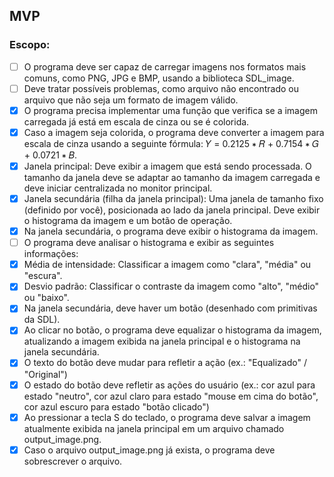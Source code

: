 ## MVP

### Escopo:

- [ ] O programa deve ser capaz de carregar imagens nos formatos mais comuns, como PNG, JPG e BMP, usando a biblioteca SDL_image.
- [ ] Deve tratar possíveis problemas, como arquivo não encontrado ou arquivo que não seja um formato de imagem válido.
- [x] O programa precisa implementar uma função que verifica se a imagem carregada já está em escala de cinza ou se é colorida.
- [x] Caso a imagem seja colorida, o programa deve converter a imagem para escala de cinza usando a seguinte fórmula: 𝑌 = 0.2125 ∗ 𝑅 + 0.7154 ∗ 𝐺 + 0.0721 ∗ 𝐵.
- [x] Janela principal: Deve exibir a imagem que está sendo processada. O tamanho da janela deve se adaptar ao tamanho da imagem carregada e deve iniciar centralizada no monitor principal.
- [x] Janela secundária (filha da janela principal): Uma janela de tamanho fixo (definido por você), posicionada ao lado da janela principal. Deve exibir o histograma da imagem e um botão de operação.
- [x] Na janela secundária, o programa deve exibir o histograma da imagem.
- [ ] O programa deve analisar o histograma e exibir as seguintes informações:
- [x] Média de intensidade: Classificar a imagem como "clara", "média" ou "escura".
- [x] Desvio padrão: Classificar o contraste da imagem como "alto", "médio" ou "baixo".
- [x] Na janela secundária, deve haver um botão (desenhado com primitivas da SDL).
- [x] Ao clicar no botão, o programa deve equalizar o histograma da imagem, atualizando a imagem exibida na janela principal e o histograma na janela secundária.
- [x] O texto do botão deve mudar para refletir a ação (ex.: "Equalizado" / "Original")
- [x] O estado do botão deve refletir as ações do usuário (ex.: cor azul para estado "neutro", cor azul claro para estado "mouse em cima do botão", cor azul escuro para estado "botão clicado")
- [X] Ao pressionar a tecla S do teclado, o programa deve salvar a imagem atualmente exibida na janela principal em um arquivo chamado output_image.png.
- [X] Caso o arquivo output_image.png já exista, o programa deve sobrescrever o arquivo.
